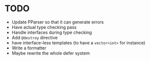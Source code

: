 # TODO
- Update PParser so that it can generate errors
- Have actual type checking pass
- Handle interfaces during type checking
- Add ```@destroy``` directive
- have interface-less templates (to have a ```vector<int>``` for instance)
- Write a formatter
- Maybe rewrite the whole defer system
